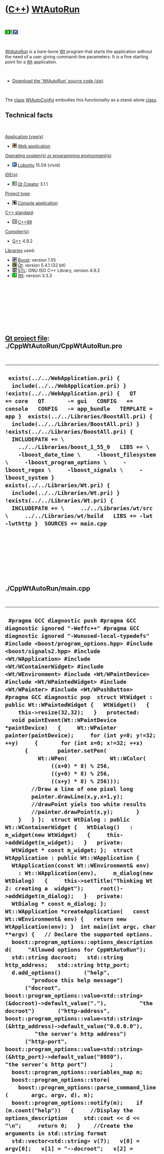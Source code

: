 
 

 

 

 

 

([C++](Cpp.md)) [WtAutoRun](CppWtAutoRun.md)
==============================================

 

![Wt](PicWt.png)![Qt
Creator](PicQtCreator.png)![Lubuntu](PicLubuntu.png)

 

[WtAutoRun](CppWtAutoRun.md) is a bare-bone [Wt](CppWt.md) program
that starts the application without the need of a user giving
command-line parameters. It is a fine starting point for a
[Wt](CppWt.md) application.

 

-   [Download the 'WtAutoRun' source code (zip)](CppWtAutoRun.zip)

 

The [class](CppClass.md) [WtAutoConfig](CppWtAutoConfig.md) embodies
this functionality as a stand-alone [class](CppClass.md).

Technical facts
---------------

 

[Application type(s)](CppApplication.md)

-   ![Web](PicWeb.png) [Web application](CppWebApplication.md)

[Operating system(s) or programming environment(s)](CppOs.md)

-   ![Lubuntu](PicLubuntu.png) [Lubuntu](CppLubuntu.md) 15.04 (vivid)

[IDE(s)](CppIde.md):

-   ![Qt Creator](PicQtCreator.png) [Qt Creator](CppQtCreator.md) 3.1.1

[Project type](CppQtProjectType.md):

-   ![console](PicConsole.png) [Console
    application](CppConsoleApplication.md)

[C++ standard](CppStandard.md):

-   ![C++98](PicCpp98.png) [C++98](Cpp98.md)

[Compiler(s)](CppCompiler.md):

-   [G++](CppGpp.md) 4.9.2

[Libraries](CppLibrary.md) used:

-   ![Boost](PicBoost.png) [Boost](CppBoost.md): version 1.55
-   ![Qt](PicQt.png) [Qt](CppQt.md): version 5.4.1 (32 bit)
-   ![STL](PicStl.png) [STL](CppStl.md): GNU ISO C++ Library, version
    4.9.2
-   ![Wt](PicWt.png) [Wt](CppWt.md): version 3.3.3

 

 

 

 

 

[Qt project file](CppQtProjectFile.md): ./CppWtAutoRun/CppWtAutoRun.pro
------------------------------------------------------------------------

 

  ----------------------------------------------------------------------------------------------------------------------------------------------------------------------------------------------------------------------------------------------------------------------------------------------------------------------------------------------------------------------------------------------------------------------------------------------------------------------------------------------------------------------------------------------------------------------------------------------------------------------------------------------------------------------------------------------------------------------------------------------------------------------------------------------------
  ` exists(../../WebApplication.pri) {   include(../../WebApplication.pri) } !exists(../../WebApplication.pri) {   QT       += core   QT       -= gui   CONFIG   += console   CONFIG   -= app_bundle   TEMPLATE = app }  exists(../../Libraries/BoostAll.pri) {   include(../../Libraries/BoostAll.pri) } !exists(../../Libraries/BoostAll.pri) {   INCLUDEPATH += \     ../../Libraries/boost_1_55_0   LIBS += \     -lboost_date_time \     -lboost_filesystem \     -lboost_program_options \     -lboost_regex \     -lboost_signals \     -lboost_system }  exists(../../Libraries/Wt.pri) {   include(../../Libraries/Wt.pri) } !exists(../../Libraries/Wt.pri) {   INCLUDEPATH += \     ../../Libraries/wt/src \     ../../Libraries/wt/build   LIBS += -lwt -lwthttp }  SOURCES += main.cpp`
  ----------------------------------------------------------------------------------------------------------------------------------------------------------------------------------------------------------------------------------------------------------------------------------------------------------------------------------------------------------------------------------------------------------------------------------------------------------------------------------------------------------------------------------------------------------------------------------------------------------------------------------------------------------------------------------------------------------------------------------------------------------------------------------------------------

 

 

 

 

 

./CppWtAutoRun/main.cpp
-----------------------

 

  --------------------------------------------------------------------------------------------------------------------------------------------------------------------------------------------------------------------------------------------------------------------------------------------------------------------------------------------------------------------------------------------------------------------------------------------------------------------------------------------------------------------------------------------------------------------------------------------------------------------------------------------------------------------------------------------------------------------------------------------------------------------------------------------------------------------------------------------------------------------------------------------------------------------------------------------------------------------------------------------------------------------------------------------------------------------------------------------------------------------------------------------------------------------------------------------------------------------------------------------------------------------------------------------------------------------------------------------------------------------------------------------------------------------------------------------------------------------------------------------------------------------------------------------------------------------------------------------------------------------------------------------------------------------------------------------------------------------------------------------------------------------------------------------------------------------------------------------------------------------------------------------------------------------------------------------------------------------------------------------------------------------------------------------------------------------------------------------------------------------------------------------------------------------------------------------------------------------------------------------------------------------------------------------------------------------------------------------------------------------------------------------------------------------------------------------------------------------------------------------------------------------------------------------------------------------------------------------------------------------------------------------------------------------------------------------------------------------------------------------------------------------------------------------------------------------------------------------------------------------------------------------------------------------------------------------------------------------------------------------------------------------------------------------------------------------------------------------------------------------------------------------------------------------------------------------------------
  ` #pragma GCC diagnostic push #pragma GCC diagnostic ignored "-Weffc++" #pragma GCC diagnostic ignored "-Wunused-local-typedefs" #include <boost/program_options.hpp> #include <boost/signals2.hpp> #include <Wt/WApplication> #include <Wt/WContainerWidget> #include <Wt/WEnvironment> #include <Wt/WPaintDevice> #include <Wt/WPaintedWidget> #include <Wt/WPainter> #include <Wt/WPushButton> #pragma GCC diagnostic pop  struct WtWidget : public Wt::WPaintedWidget {   WtWidget()   {     this->resize(32,32);   }   protected:   void paintEvent(Wt::WPaintDevice *paintDevice)   {     Wt::WPainter painter(paintDevice);     for (int y=0; y!=32; ++y)     {       for (int x=0; x!=32; ++x)       {         painter.setPen(           Wt::WPen(             Wt::WColor(               ((x+0) * 8) % 256,               ((y+0) * 8) % 256,               ((x+y) * 8) % 256)));         //Draw a line of one pixel long         painter.drawLine(x,y,x+1,y);         //drawPoint yiels too white results         //painter.drawPoint(x,y);       }     }   } };  struct WtDialog : public Wt::WContainerWidget {   WtDialog()   : m_widget(new WtWidget)   {     this->addWidget(m_widget);   }   private:   WtWidget * const m_widget; };  struct WtApplication : public Wt::WApplication {   WtApplication(const Wt::WEnvironment& env)     : Wt::WApplication(env),     m_dialog(new WtDialog)   {     this->setTitle("Thinking Wt 2: creating a  widget");     root()->addWidget(m_dialog);   }   private:   WtDialog * const m_dialog; };  Wt::WApplication *createApplication(   const Wt::WEnvironment& env) {   return new WtApplication(env); }  int main(int argc, char **argv) {   // Declare the supported options.   boost::program_options::options_description d(     "Allowed options for CppWtAutoRun");   std::string docroot;   std::string http_address;   std::string http_port;   d.add_options()       ("help",         "produce this help message")       ("docroot",          boost::program_options::value<std::string>(&docroot)->default_value("."),          "the docroot")       ("http-address",          boost::program_options::value<std::string>(&http_address)->default_value("0.0.0.0"),          "the server's http address")       ("http-port",          boost::program_options::value<std::string>(&http_port)->default_value("8080"),          "the server's http port")       ;    boost::program_options::variables_map m;   boost::program_options::store(     boost::program_options::parse_command_line(       argc, argv, d), m);   boost::program_options::notify(m);    if (m.count("help"))   {     //Display the options_description     std::cout << d << "\n";     return 0;   }    //Create the arguments in std::string format   std::vector<std::string> v(7);   v[0] = argv[0];   v[1] = "--docroot";   v[2] = docroot;   v[3] = "--http-address";   v[4] = http_address;   v[5] = "--http-port";   v[6] = http_port;    //Convert the arguments to char* format   std::vector<char*> w(7);   for (int i=0; i!=7; ++i) w[i] = &v[i][0];    //Give Wt the modified parameters   return WRun(w.size(), &w[0], &createApplication); }`
  --------------------------------------------------------------------------------------------------------------------------------------------------------------------------------------------------------------------------------------------------------------------------------------------------------------------------------------------------------------------------------------------------------------------------------------------------------------------------------------------------------------------------------------------------------------------------------------------------------------------------------------------------------------------------------------------------------------------------------------------------------------------------------------------------------------------------------------------------------------------------------------------------------------------------------------------------------------------------------------------------------------------------------------------------------------------------------------------------------------------------------------------------------------------------------------------------------------------------------------------------------------------------------------------------------------------------------------------------------------------------------------------------------------------------------------------------------------------------------------------------------------------------------------------------------------------------------------------------------------------------------------------------------------------------------------------------------------------------------------------------------------------------------------------------------------------------------------------------------------------------------------------------------------------------------------------------------------------------------------------------------------------------------------------------------------------------------------------------------------------------------------------------------------------------------------------------------------------------------------------------------------------------------------------------------------------------------------------------------------------------------------------------------------------------------------------------------------------------------------------------------------------------------------------------------------------------------------------------------------------------------------------------------------------------------------------------------------------------------------------------------------------------------------------------------------------------------------------------------------------------------------------------------------------------------------------------------------------------------------------------------------------------------------------------------------------------------------------------------------------------------------------------------------------------------------------------------

 

 

 

 

 

 

